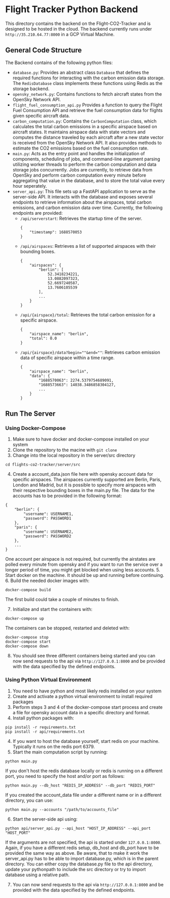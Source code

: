 # Flight Tracker Python Backend

This directory contains the backend on the Flight-CO2-Tracker and is designed to be hosted in the cloud. The backend currently runs under `http://35.210.64.77:8000` in a GCP Virtual Machine.

## General Code Structure

The Backend contains of the following python files:
- `database.py`: Provides an abstract class `Database` that defines the required functions for interacting with the carbon emission data storage. The `RedisDatabase` class implements these functions using Redis as the storage backend.
- `opensky_network.py`: Contains functions to fetch aircraft states from the OpenSky Network API.
- `flight_fuel_consumption_api.py` Provides a function to query the Flight Fuel Consumption API and retrieve the fuel consumption data for flights given specific aircraft data.
- `carbon_computation.py`: Contains the `CarbonComputation` class, which calculates the total carbon emissions in a specific airspace based on aircraft states. It maintains airspace data with state vectors and computes the distance traveled by each aircraft after a new state vector is received from the OpenSky Network API. It also provides methods to estimate the CO2 emissions based on the fuel consumption rate.
- `main.py`: Acts as the entry point and handles the initialization of components, scheduling of jobs, and command-line argument parsing utilizing worker threads to perform the carbon computation and data storage jobs concurrently. Jobs are currently, to retrieve data from OpenSky and perform carbon computation every minute before aggregating that value in the database, and to store the total value every hour seperately.
- `server_api.py`: This file sets up a FastAPI application to serve as the server-side API. It interacts with the database and exposes several endpoints to retrieve information about the airspaces, total carbon emissions, and carbon emission data over time. Currently, the following endpoints are provided:
    - `/api/serverstart`: Retrieves the startup time of the server.
        ```
        {
            "timestamp": 1688570053
        }
        ```
    - `/api/airspaces`: Retrieves a list of supported airspaces with their bounding boxes.
        ```
        {
            "airspaces": {
                "berlin": [
                    52.3418234221,
                    13.0882097323,
                    52.6697240587,
                    13.7606105539
                ],
                ...
            }
        }
        ```
    - `/api/{airspace}/total`: Retrieves the total carbon emission for a specific airspace.
        ```
        {
            "airspace_name": "berlin",
            "total": 0.0
        }
        ```
    - `/api/{airspace}/data?begin=""&end=""`: Retrieves carbon emission data of specific airspace within a time range.
        ```
        {
            "airspace_name": "berlin",
            "data": {
                "1688570063": 2274.5379754689091,
                "1688573663": 14038.3486858304127,
                ...
            }
        }
        ```


## Run The Server

### Using Docker-Compose
1. Make sure to have docker and docker-compose installed on your system
2. Clone the repository to the macine with `git clone`
3. Change into the local repository in the server/src directory
```
cd flights-co2-tracker/server/src
```
4. Create a account_data.json file here with opensky account data for specific airspaces. The airspaces currently supported are Berlin, Paris, London and Madrid, but it is possible to specify more airspaces with their respective bounding boxes in the main.py file. The data for the accounts has to be provided in the following format:
```
{
    "berlin": {
        "username": USERNAME1,
        "password": PASSWORD1
    },
    "paris": {
        "username": USERNAME2,
        "password": PASSWORD2
    },
    ...
}
```
One account per airspace is not required, but currently the airstates are polled every minute from opensky and if you want to run the service over a longer period of time, you might get blocked when using less accounts.
5. Start docker on the machine. It should be up and running before continuing.
6. Build the needed docker images with:
```
docker-compose build
```
The first build could take a couple of minutes to finish.

7. Initialize and start the containers with:
```
docker-compose up
```
The containers can be stopped, restarted and deleted with:
```
docker-compose stop
docker-compose start
docker-compose down
```
8. You should see three different containers being started and you can now send requests to the api via `http://127.0.0.1:8000` and be provided with the data specified by the defined endpoints.

### Using Python Virtual Environment
1. You need to have python and most likely redis installed on your system
2. Create and activate a python virtual environment to install required packages
3. Perform steps 3 and 4 of the docker-compose start process and create a file for opensky account data in a specific directory and format.
4. Install python packages with:
```
pip install -r requirements.txt
pip install -r api/requirements.txt
```
4. If you want to host the database yourself, start redis on your machine. Typically it runs on the redis port 6379.
5. Start the main computation script by running:
```
python main.py
```
If you don't host the redis database locally or redis is running on a different port, you need to specify the host and/or port as follows:
```
python main.py --db_host "REDIS_IP_ADDRESS" --db_port "REDIS_PORT"
```
If you created the account_data file under a different name or in a different directory, you can use:
```
python main.py --accounts "/path/to/accounts_file"
```
6. Start the server-side api using:
```
python api/server_api.py --api_host "HOST_IP_ADDRESS" --api_port "HOST_PORT"
```
If the arguments are not specified, the api is started under `127.0.0.1:8000`. Again, if you have a different redis setup, db_host and db_port have to be provided the same way as above.
Be aware, that to make it work the server_api.py has to be able to import database.py, which is in the parent directory. You can either copy the database.py file to the api directory, update your pythonpath to include the src directory or try to import database using a relative path.

7. You can now send requests to the api via `http://127.0.0.1:8000` and be provided with the data specified by the defined endpoints.
